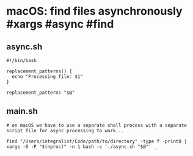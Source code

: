 # macOS: find files asynchronously #xargs #async #find

## async.sh

```shell
#!/bin/bash

replacement_patterns() {
  echo "Processing file: $1"
}

replacement_patterns "$@"
```

## main.sh

```shell
# on macOS we have to use a separate shell process with a separate script file for async processing to work...

find "/Users/integralist/Code/path/to/directory" -type f -print0 | xargs -0 -P "$(nproc)" -n 1 bash -c './async.sh "$@"' _
```

